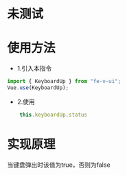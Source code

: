 # 未测试

# 使用方法
* 1.引入本指令

```javascript
import { KeyboardUp } from "fe-v-ui";
Vue.use(KeyboardUp);
```
* 2.使用
```javascript
    this.keyboardUp.status
```

# 实现原理
当键盘弹出时该值为true，否则为false